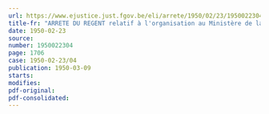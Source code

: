 ```yaml
---
url: https://www.ejustice.just.fgov.be/eli/arrete/1950/02/23/1950022304/justel
title-fr: "ARRETE DU REGENT relatif à l'organisation au Ministère de la Défense Nationale d'examens d'avancement pour l'accession au grade d'agent technique"
date: 1950-02-23
source:
number: 1950022304
page: 1706
case: 1950-02-23/04
publication: 1950-03-09
starts:
modifies:
pdf-original:
pdf-consolidated:
---
```


